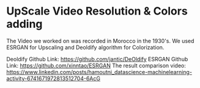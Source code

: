 # UpScale Video Resolution & Colors adding

The Video we worked on was recorded in Morocco in the 1930's.
We used ESRGAN for Upscaling and Deoldify algorithm for Colorization.

Deoldify Github Link: https://github.com/jantic/DeOldify
ESRGAN Github Link: https://github.com/xinntao/ESRGAN
The result comparison video: https://www.linkedin.com/posts/hamoutni_datascience-machinelearning-activity-6741671972813512704-6AcG
